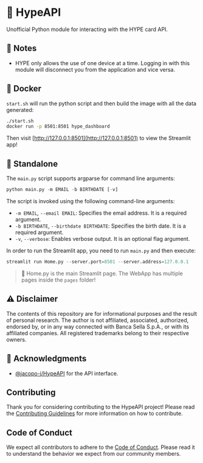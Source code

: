 # 🌟 HypeAPI

Unofficial Python module for interacting with the HYPE card API.

## 📝 Notes
- HYPE only allows the use of one device at a time. Logging in with this module will disconnect you from the application and vice versa.

## 🐳 Docker
`start.sh` will run the python script and then build the image with all the data generated:
```sh
./start.sh
docker run -p 8501:8501 hype_dashboard
```
Then visit [http://127.0.0.1:8501](http://127.0.0.1:8501) to view the Streamlit app!

## 🚀 Standalone
The `main.py` script supports argparse for command line arguments:
```python
python main.py -m EMAIL -b BIRTHDATE [-v]
```
The script is invoked using the following command-line arguments:
- `-m EMAIL`, `--email EMAIL`: Specifies the email address. It is a required argument.
- `-b BIRTHDATE`, `--birthdate BIRTHDATE`: Specifies the birth date. It is a required argument.
- `-v`, `--verbose`: Enables verbose output. It is an optional flag argument.

In order to run the Streamlit app, you need to run `main.py` and then execute:
```python
streamlit run Home.py --server.port=8501 --server.address=127.0.0.1
```
> 📄 Home.py is the main Streamlit page. The WebApp has multiple pages inside the `pages` folder!

## ⚠️ Disclaimer
The contents of this repository are for informational purposes and the result of personal research. The author is not affiliated, associated, authorized, endorsed by, or in any way connected with Banca Sella S.p.A., or with its affiliated companies. All registered trademarks belong to their respective owners.

## 🙏 Acknowledgments
- [@jacopo-j/HypeAPI](https://github.com/jacopo-j/HypeAPI) for the API interface.

## Contributing
Thank you for considering contributing to the HypeAPI project! Please read the [Contributing Guidelines](CONTRIBUTING.md) for more information on how to contribute.

## Code of Conduct
We expect all contributors to adhere to the [Code of Conduct](CODE_OF_CONDUCT.md). Please read it to understand the behavior we expect from our community members.